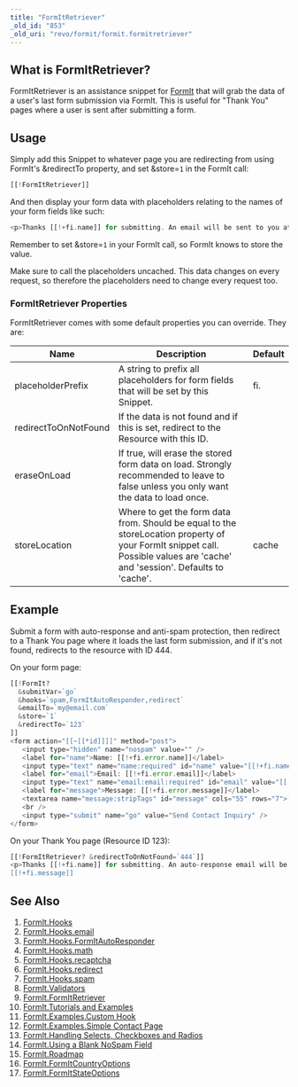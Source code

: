 ```yaml
---
title: "FormItRetriever"
_old_id: "853"
_old_uri: "revo/formit/formit.formitretriever"
---
```


## What is FormItRetriever?

 FormItRetriever is an assistance snippet for [FormIt](/extras/revo/formit "FormIt") that will grab the data of a user's last form submission via FormIt. This is useful for "Thank You" pages where a user is sent after submitting a form.

## Usage

 Simply add this Snippet to whatever page you are redirecting from using FormIt's &redirectTo property, and set &store=`1` in the FormIt call:

 ``` php 
[[!FormItRetriever]]
```

 And then display your form data with placeholders relating to the names of your form fields like such:

 ``` php 
<p>Thanks [[!+fi.name]] for submitting. An email will be sent to you at [[!+fi.email]].</p>
```

 Remember to set &store=`1` in your FormIt call, so FormIt knows to store the value.

 Make sure to call the placeholders uncached. This data changes on every request, so therefore the placeholders need to change every request too. 

### FormItRetriever Properties

 FormItRetriever comes with some default properties you can override. They are:

 | Name                 | Description                                                                                                                                                                 | Default |
 | -------------------- | --------------------------------------------------------------------------------------------------------------------------------------------------------------------------- | ------- |
 | placeholderPrefix    | A string to prefix all placeholders for form fields that will be set by this Snippet.                                                                                       | fi.     |
 | redirectToOnNotFound | If the data is not found and if this is set, redirect to the Resource with this ID.                                                                                         |         |
 | eraseOnLoad          | If true, will erase the stored form data on load. Strongly recommended to leave to false unless you only want the data to load once.                                        |
 | storeLocation        | Where to get the form data from. Should be equal to the storeLocation property of your FormIt snippet call. Possible values are 'cache' and 'session'. Defaults to 'cache'. | cache   |

## Example

 Submit a form with auto-response and anti-spam protection, then redirect to a Thank You page where it loads the last form submission, and if it's not found, redirects to the resource with ID 444.

 On your form page:

 ``` php 
[[!FormIt?
   &submitVar=`go`
   &hooks=`spam,FormItAutoResponder,redirect`
   &emailTo=`my@email.com`
   &store=`1`
   &redirectTo=`123`
]]
<form action="[[~[[*id]]]]" method="post">
    <input type="hidden" name="nospam" value="" />
    <label for="name">Name: [[!+fi.error.name]]</label>
    <input type="text" name="name:required" id="name" value="[[!+fi.name]]" />
    <label for="email">Email: [[!+fi.error.email]]</label>
    <input type="text" name="email:email:required" id="email" value="[[!+fi.email]]" />
    <label for="message">Message: [[!+fi.error.message]]</label>
    <textarea name="message:stripTags" id="message" cols="55" rows="7">[[!+fi.message]]</textarea>
    <br />
    <input type="submit" name="go" value="Send Contact Inquiry" />
</form>
```

 On your Thank You page (Resource ID 123):

 ``` php 
[[!FormItRetriever? &redirectToOnNotFound=`444`]]
<p>Thanks [[!+fi.name]] for submitting. An auto-response email will be sent to you at [[!+fi.email]]. Here's a copy of your message:</p>
[[!+fi.message]]
```

## See Also

1. [FormIt.Hooks](/extras/revo/formit/formit.hooks)
  1. [FormIt.Hooks.email](/extras/revo/formit/formit.hooks/formit.hooks.email)
  2. [FormIt.Hooks.FormItAutoResponder](/extras/revo/formit/formit.hooks/formit.hooks.formitautoresponder)
  3. [FormIt.Hooks.math](/extras/revo/formit/formit.hooks/formit.hooks.math)
  4. [FormIt.Hooks.recaptcha](/extras/revo/formit/formit.hooks/formit.hooks.recaptcha)
  5. [FormIt.Hooks.redirect](/extras/revo/formit/formit.hooks/formit.hooks.redirect)
  6. [FormIt.Hooks.spam](/extras/revo/formit/formit.hooks/formit.hooks.spam)
2. [FormIt.Validators](/extras/revo/formit/formit.validators)
3. [FormIt.FormItRetriever](/extras/revo/formit/formit.formitretriever)
4. [FormIt.Tutorials and Examples](/extras/revo/formit/formit.tutorials-and-examples)
  7. [FormIt.Examples.Custom Hook](/extras/revo/formit/formit.tutorials-and-examples/formit.examples.custom-hook)
  8. [FormIt.Examples.Simple Contact Page](/extras/revo/formit/formit.tutorials-and-examples/formit.examples.simple-contact-page)
  9. [FormIt.Handling Selects, Checkboxes and Radios](/extras/revo/formit/formit.tutorials-and-examples/formit.handling-selects,-checkboxes-and-radios)
  10. [FormIt.Using a Blank NoSpam Field](/extras/revo/formit/formit.tutorials-and-examples/formit.using-a-blank-nospam-field)
5. [FormIt.Roadmap](/extras/revo/formit/formit.roadmap)
6. [FormIt.FormItCountryOptions](/extras/revo/formit/formit.formitcountryoptions)
7. [FormIt.FormItStateOptions](/extras/revo/formit/formit.formitstateoptions)